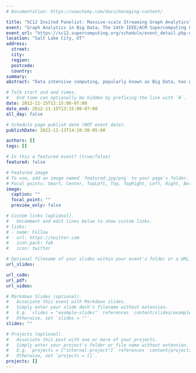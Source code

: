 ```yaml
---
# Documentation: https://wowchemy.com/docs/managing-content/

title: "SC12 Invited Panelist: Massive-scale Streaming Graph Analytics"
event: "Graph Analytics in Big Data, The 24th IEEE/ACM Supercomputing Conference (SC12)"
event_url: "https://sc12.supercomputing.org/schedule/event_detail.php-evid=bof246.html"
location: "Salt Lake City, UT"
address:
  street:
  city:
  region:
  postcode:
  country:
summary:
abstract: "Data intensive computing, popularly known as Big Data, has grown enormously in importance over the past 5 years. However, most data intensive computing is focused on conventional analytics: searching, aggregating and summarizing the data set. Graph analytics goes beyond conventional analytics to search for patterns of relationships, a capability that has important application in many HPC areas ranging from climate science to healthcare and life sciences to intelligence. The purpose of this BOF is to bring together practitioners of graph analytics. Presentations and discussions will include system architectures and software designed specifically for graph analytics; applications; and benchmarking."

# Talk start and end times.
#   End time can optionally be hidden by prefixing the line with `#`.
date: 2012-11-15T12:15:00-07:00
date_end: 2012-11-15T13:15:00-07:00
all_day: false

# Schedule page publish date (NOT event date).
publishDate: 2023-11-13T14:10:30-05:00

authors: []
tags: []

# Is this a featured event? (true/false)
featured: false

# Featured image
# To use, add an image named `featured.jpg/png` to your page's folder. 
# Focal points: Smart, Center, TopLeft, Top, TopRight, Left, Right, BottomLeft, Bottom, BottomRight.
image:
  caption: ""
  focal_point: ""
  preview_only: false

# Custom links (optional).
#   Uncomment and edit lines below to show custom links.
# links:
# - name: Follow
#   url: https://twitter.com
#   icon_pack: fab
#   icon: twitter

# Optional filename of your slides within your event's folder or a URL.
url_slides:

url_code:
url_pdf:
url_video:

# Markdown Slides (optional).
#   Associate this event with Markdown slides.
#   Simply enter your slide deck's filename without extension.
#   E.g. `slides = "example-slides"` references `content/slides/example-slides.md`.
#   Otherwise, set `slides = ""`.
slides: ""

# Projects (optional).
#   Associate this post with one or more of your projects.
#   Simply enter your project's folder or file name without extension.
#   E.g. `projects = ["internal-project"]` references `content/project/deep-learning/index.md`.
#   Otherwise, set `projects = []`.
projects: []
---
```

